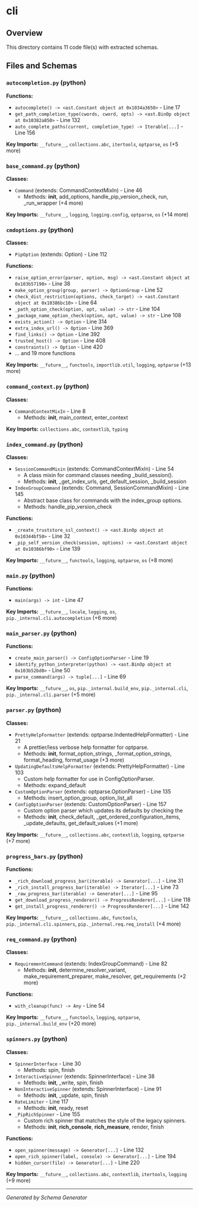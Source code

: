 # cli

## Overview

This directory contains 11 code file(s) with extracted schemas.

## Files and Schemas

### `autocompletion.py` (python)

**Functions:**
- `autocomplete() -> <ast.Constant object at 0x1034a3650>` - Line 17
- `get_path_completion_type(cwords, cword, opts) -> <ast.BinOp object at 0x10382a850>` - Line 132
- `auto_complete_paths(current, completion_type) -> Iterable[...]` - Line 156

**Key Imports:** `__future__`, `collections.abc`, `itertools`, `optparse`, `os` (+5 more)

### `base_command.py` (python)

**Classes:**
- `Command` (extends: CommandContextMixIn) - Line 46
  - Methods: __init__, add_options, handle_pip_version_check, run, _run_wrapper (+4 more)

**Key Imports:** `__future__`, `logging`, `logging.config`, `optparse`, `os` (+14 more)

### `cmdoptions.py` (python)

**Classes:**
- `PipOption` (extends: Option) - Line 112

**Functions:**
- `raise_option_error(parser, option, msg) -> <ast.Constant object at 0x103b57190>` - Line 38
- `make_option_group(group, parser) -> OptionGroup` - Line 52
- `check_dist_restriction(options, check_target) -> <ast.Constant object at 0x10386bc10>` - Line 64
- `_path_option_check(option, opt, value) -> str` - Line 104
- `_package_name_option_check(option, opt, value) -> str` - Line 108
- `exists_action() -> Option` - Line 314
- `extra_index_url() -> Option` - Line 369
- `find_links() -> Option` - Line 392
- `trusted_host() -> Option` - Line 408
- `constraints() -> Option` - Line 420
- ... and 19 more functions

**Key Imports:** `__future__`, `functools`, `importlib.util`, `logging`, `optparse` (+13 more)

### `command_context.py` (python)

**Classes:**
- `CommandContextMixIn` - Line 8
  - Methods: __init__, main_context, enter_context

**Key Imports:** `collections.abc`, `contextlib`, `typing`

### `index_command.py` (python)

**Classes:**
- `SessionCommandMixin` (extends: CommandContextMixIn) - Line 54
  - A class mixin for command classes needing _build_session().
  - Methods: __init__, _get_index_urls, get_default_session, _build_session
- `IndexGroupCommand` (extends: Command, SessionCommandMixin) - Line 145
  - Abstract base class for commands with the index_group options.
  - Methods: handle_pip_version_check

**Functions:**
- `_create_truststore_ssl_context() -> <ast.BinOp object at 0x10344bf50>` - Line 32
- `_pip_self_version_check(session, options) -> <ast.Constant object at 0x10386bf90>` - Line 139

**Key Imports:** `__future__`, `functools`, `logging`, `optparse`, `os` (+8 more)

### `main.py` (python)

**Functions:**
- `main(args) -> int` - Line 47

**Key Imports:** `__future__`, `locale`, `logging`, `os`, `pip._internal.cli.autocompletion` (+6 more)

### `main_parser.py` (python)

**Functions:**
- `create_main_parser() -> ConfigOptionParser` - Line 19
- `identify_python_interpreter(python) -> <ast.BinOp object at 0x103b52bd0>` - Line 50
- `parse_command(args) -> tuple[...]` - Line 69

**Key Imports:** `__future__`, `os`, `pip._internal.build_env`, `pip._internal.cli`, `pip._internal.cli.parser` (+5 more)

### `parser.py` (python)

**Classes:**
- `PrettyHelpFormatter` (extends: optparse.IndentedHelpFormatter) - Line 21
  - A prettier/less verbose help formatter for optparse.
  - Methods: __init__, format_option_strings, _format_option_strings, format_heading, format_usage (+3 more)
- `UpdatingDefaultsHelpFormatter` (extends: PrettyHelpFormatter) - Line 103
  - Custom help formatter for use in ConfigOptionParser.
  - Methods: expand_default
- `CustomOptionParser` (extends: optparse.OptionParser) - Line 135
  - Methods: insert_option_group, option_list_all
- `ConfigOptionParser` (extends: CustomOptionParser) - Line 157
  - Custom option parser which updates its defaults by checking the
  - Methods: __init__, check_default, _get_ordered_configuration_items, _update_defaults, get_default_values (+1 more)

**Key Imports:** `__future__`, `collections.abc`, `contextlib`, `logging`, `optparse` (+7 more)

### `progress_bars.py` (python)

**Functions:**
- `_rich_download_progress_bar(iterable) -> Generator[...]` - Line 31
- `_rich_install_progress_bar(iterable) -> Iterator[...]` - Line 73
- `_raw_progress_bar(iterable) -> Generator[...]` - Line 95
- `get_download_progress_renderer() -> ProgressRenderer[...]` - Line 118
- `get_install_progress_renderer() -> ProgressRenderer[...]` - Line 142

**Key Imports:** `__future__`, `collections.abc`, `functools`, `pip._internal.cli.spinners`, `pip._internal.req.req_install` (+4 more)

### `req_command.py` (python)

**Classes:**
- `RequirementCommand` (extends: IndexGroupCommand) - Line 82
  - Methods: __init__, determine_resolver_variant, make_requirement_preparer, make_resolver, get_requirements (+2 more)

**Functions:**
- `with_cleanup(func) -> Any` - Line 54

**Key Imports:** `__future__`, `functools`, `logging`, `optparse`, `pip._internal.build_env` (+20 more)

### `spinners.py` (python)

**Classes:**
- `SpinnerInterface` - Line 30
  - Methods: spin, finish
- `InteractiveSpinner` (extends: SpinnerInterface) - Line 38
  - Methods: __init__, _write, spin, finish
- `NonInteractiveSpinner` (extends: SpinnerInterface) - Line 91
  - Methods: __init__, _update, spin, finish
- `RateLimiter` - Line 117
  - Methods: __init__, ready, reset
- `_PipRichSpinner` - Line 155
  - Custom rich spinner that matches the style of the legacy spinners.
  - Methods: __init__, __rich_console__, __rich_measure__, render, finish

**Functions:**
- `open_spinner(message) -> Generator[...]` - Line 132
- `open_rich_spinner(label, console) -> Generator[...]` - Line 194
- `hidden_cursor(file) -> Generator[...]` - Line 220

**Key Imports:** `__future__`, `collections.abc`, `contextlib`, `itertools`, `logging` (+9 more)

---
*Generated by Schema Generator*